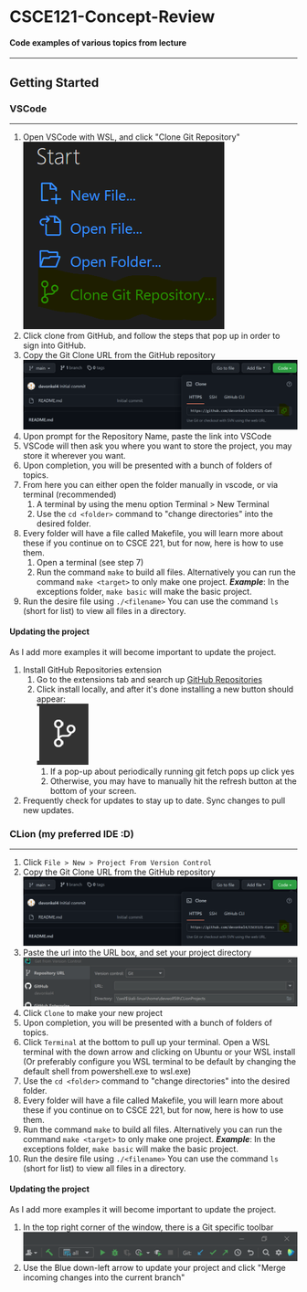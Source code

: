 # CSCE121-Concept-Review
#### Code examples of various topics from lecture
____________________________________

## Getting Started
### VSCode
_____
1. Open VSCode with WSL, and click "Clone Git Repository" ![Step 1](/IGNORE_backend_files/vscode1.png)
2. Click clone from GitHub, and follow the steps that pop up in order to sign into GitHub.
3. Copy the Git Clone URL from the GitHub repository ![Step 3](/IGNORE_backend_files/vscode2.png)
4. Upon prompt for the Repository Name, paste the link into VSCode
5. VSCode will then ask you where you want to store the project, you may store it wherever you want.
6. Upon completion, you will be presented with a bunch of folders of topics.
7. From here you can either open the folder manually in vscode, or via terminal (recommended)
   1. A terminal by using the menu option Terminal > New Terminal
   2. Use the `cd <folder>` command to "change directories" into the desired folder.
8. Every folder will have a file called Makefile, you will learn more about these if you continue on to CSCE 221, but for now, here is how to use them.
   1. Open a terminal (see step 7)
   2. Run the command `make` to build all files. Alternatively you can run the command `make <target>` to only make one project. _**Example**_: In the exceptions folder, `make basic` will make the basic project.
9. Run the desire file using `./<filename>` You can use the command `ls` (short for list) to view all files in a directory.
#### Updating the project
As I add more examples it will become important to update the project.
1. Install GitHub Repositories extension
   1. Go to the extensions tab and search up [GitHub Repositories](https://marketplace.visualstudio.com/items?itemName=GitHub.remotehub)
   2. Click install locally, and after it's done installing a new button should appear: <br /> ![Sidebar](/IGNORE_backend_files/vscode3.png)
      1. If a pop-up about periodically running git fetch pops up click yes
      2. Otherwise, you may have to manually hit the refresh button at the bottom of your screen.
2. Frequently check for updates to stay up to date. Sync changes to pull new updates.
### CLion  (my preferred IDE :D)
______________
1. Click `File > New > Project From Version Control`
2. Copy the Git Clone URL from the GitHub repository ![Step 2](/IGNORE_backend_files/vscode2.png)
3. Paste the url into the URL box, and set your project directory ![Step 3](/IGNORE_backend_files/clion1.png)
4. Click `Clone` to make your new project
5. Upon completion, you will be presented with a bunch of folders of topics.
6. Click `Terminal` at the bottom to pull up your terminal. Open a WSL terminal with the down arrow and clicking on Ubuntu or your WSL install (Or preferably configure you WSL terminal to be default by changing the default shell from powershell.exe to wsl.exe)
7. Use the `cd <folder>` command to "change directories" into the desired folder.
8. Every folder will have a file called Makefile, you will learn more about these if you continue on to CSCE 221, but for now, here is how to use them.
9. Run the command `make` to build all files. Alternatively you can run the command `make <target>` to only make one project. _**Example**_: In the exceptions folder, `make basic` will make the basic project.
10. Run the desire file using `./<filename>` You can use the command `ls` (short for list) to view all files in a directory.
#### Updating the project
As I add more examples it will become important to update the project.
1. In the top right corner of the window, there is a Git specific toolbar ![Update 1](/IGNORE_backend_files/clion2.png)
2. Use the Blue down-left arrow to update your project and click "Merge incoming changes into the current branch"

